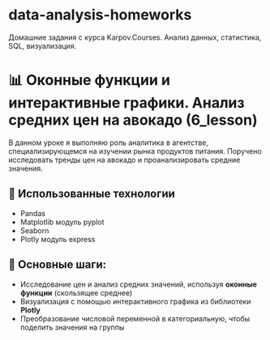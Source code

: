 # data-analysis-homeworks
Домашние задания с курса Karpov.Courses. Анализ данных, статистика, SQL, визуализация.

# 📊 Оконные функции и интерактивные графики. Анализ средних цен на авокадо (6_lesson)  
В данном уроке я выполняю роль аналитика в агентстве, специализирующемся на изучении рынка продуктов питания. Поручено исследовать тренды цен на авокадо и проанализировать средние значения. 

## 🔧 Использованные технологии  
- Pandas
- Matplotlib модуль pyplot
- Seaborn
- Plotly модуль express

## 📌 Основные шаги:  
- Исследование цен и анализ средних значений, используя **оконные функции** (скользящее среднее)
- Визуализация с помощью интерактивного графика из библиотеки **Plotly**
- Преобразование числовой переменной в категориальную, чтобы поделить значения на группы 
